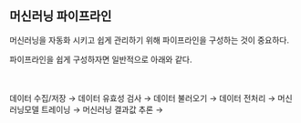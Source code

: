 ## 머신러닝 파이프라인
머신러닝을 자동화 시키고 쉽게 관리하기 위해 파이프라인을 구성하는 것이 중요하다.<br />

파이프라인을 쉽게 구성하자면 일반적으로 아래와 같다.<br />
<br />
<br />


데이터 수집/저장 → 데이터 유효성 검사 → 데이터 불러오기 → 데이터 전처리 → 머신러닝모델 트레이닝 → 머신러닝 결과값 추론 →
